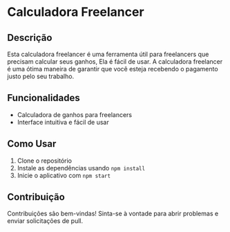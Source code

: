 # Calculadora Freelancer

## Descrição
Esta calculadora freelancer é uma ferramenta útil para freelancers que precisam calcular seus ganhos, Ela é fácil de usar. A calculadora freelancer é uma ótima maneira de garantir que você esteja recebendo o pagamento justo pelo seu trabalho.
## Funcionalidades
- Calculadora de ganhos para freelancers
- Interface intuitiva e fácil de usar

## Como Usar
1. Clone o repositório
2. Instale as dependências usando `npm install`
3. Inicie o aplicativo com `npm start`

## Contribuição
Contribuições são bem-vindas! Sinta-se à vontade para abrir problemas e enviar solicitações de pull.

